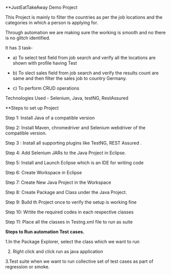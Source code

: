 **JustEatTakeAway Demo Project 

This Project is mainly to filter the countries as per the job locations and the categories in which a person is applying for.


Through automation we are making sure the working is smooth and no there is no glitch identified.


It has 3 task- 

- a) To select test field from job search and verify all the locations are shown with profile having Test


- b) To slect sales field from job search and verify the results count are same and then filter the sales job to country Germany.
             
             
 - c) To perform CRUD operations 
             
             
  Technologies Used - Selenium, Java, testNG, RestAssured           


**Steps to set up Project

Step 1: Install Java of a compatible version

Step 2: Install Maven, chromedriver and Selenium webdriver of the compatible version.

Step 3 : Install all supporting plugins like TestNG, REST Assured .

Step 4: Add Selenium JARs to the Java Project in Eclipse.

Step 5: Install and Launch Eclipse which is an IDE for writing code

Step 6: Create Workspace in Eclipse

Step 7: Create New Java Project in the  Workspace

Step 8: Create Package and Class under the Java Project.

Step 9: Build th Project once to verify the setup is working fine

Step 10: Wrtite the required codes in each respective classes

Step 11: Place all the classes in Testng.xml file to run as suite 


**Steps to Run automation Test cases.**

1.In the Package Explorer, select the class which we want to run

2. Right click and click run as java application

3.Test suite when we want to run collective set of test cases as part of regression or smoke.


